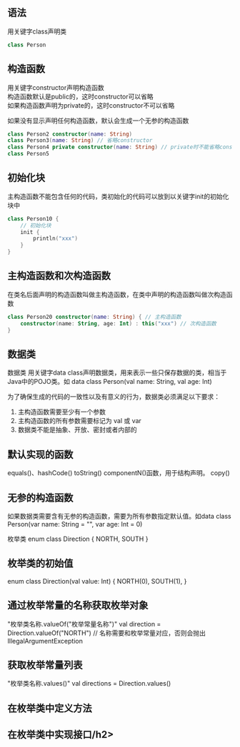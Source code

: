 ## 语法
用关键字class声明类
```kotlin
class Person
```

## 构造函数
用关键字constructor声明构造函数  
构造函数默认是public的，这时constructor可以省略  
如果构造函数声明为private的，这时constructor不可以省略  

如果没有显示声明任何构造函数，默认会生成一个无参的构造函数
```kotlin
class Person2 constructor(name: String)
class Person3(name: String) // 省略constructor
class Person4 private constructor(name: String) // private时不能省略constructor
class Person5
```


## 初始化块
主构造函数不能包含任何的代码，类初始化的代码可以放到以关键字init的初始化块中
```kotlin
class Person10 {
    // 初始化块
    init {
        println("xxx")
    }
}
```


## 主构造函数和次构造函数
在类名后面声明的构造函数叫做主构造函数，在类中声明的构造函数叫做次构造函数
```kotlin
class Person20 constructor(name: String) { // 主构造函数
    constructor(name: String, age: Int) : this("xxx") // 次构造函数
}
```



## 数据类
 数据类
 用关键字data class声明数据类，用来表示一些只保存数据的类，相当于Java中的POJO类。如 data class Person(val name: String, val age: Int)

 为了确保生成的代码的一致性以及有意义的行为，数据类必须满足以下要求：
 1. 主构造函数需要至少有一个参数
 2. 主构造函数的所有参数需要标记为 val 或 var
 3. 数据类不能是抽象、开放、密封或者内部的

 <h2>默认实现的函数</h2>
 equals()、hashCode()
 toString()
 componentN()函数，用于结构声明。
 copy()

 <h2>无参的构造函数</h2>
 如果数据类需要含有无参的构造函数，需要为所有参数指定默认值。如data class Person(var name: String = "", var age: Int = 0)
 
  枚举类
  enum class Direction {
     NORTH,
     SOUTH
  }
 
  <h2>枚举类的初始值</h2>
  enum class Direction(val value: Int) {
       NORTH(0),
       SOUTH(1),
  }
 
  <h2>通过枚举常量的名称获取枚举对象</h2>
  "枚举类名称.valueOf("枚举常量名称")"
  val direction =  Direction.valueOf("NORTH") // 名称需要和枚举常量对应，否则会抛出IllegalArgumentException
 
  <h2>获取枚举常量列表</h2>
  "枚举类名称.values()"
  val directions =  Direction.values()
 
  <h2>在枚举类中定义方法</h2>
 
  <h2>在枚举类中实现接口/h2>